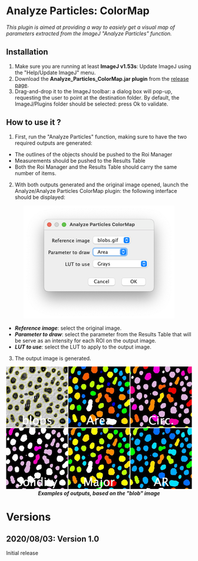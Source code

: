 # Analyze Particles: ColorMap
*This plugin is aimed at providing a way to easiely get a visual map of parameters extracted from the ImageJ "Analyze Particles" function.*

## Installation
1. Make sure you are running at least **ImageJ v1.53s**: Update ImageJ using the "Help/Update ImageJ" menu.
2. Download the __Analyze_Particles_ColorMap.jar plugin__ from the [release page](https://github.com/fabricecordelieres/IJ-Plugin_Analyze-Particles-ColorMap/releases).
3. Drag-and-drop it to the ImageJ toolbar: a dialog box will pop-up, requesting the user to point at the destination folder. By default, the ImageJ/Plugins folder should be selected: press Ok to validate.

## How to use it ?
1. First, run the "Analyze Particles" function, making sure to have the two required outputs are generated:
* The outlines of the objects should be pushed to the Roi Manager
* Measurements should be pushed to the Results Table
* Both the Roi Manager and the Results Table should carry the same number of items.
2. With both outputs generated and the original image opened, launch the Analyze/Analyze Particles ColorMap plugin: the following interface should be displayed:

<p align="center">
  <img src="images/GUI.png">
</p>

* ***Reference image***: select the original image.
* ***Parameter to draw***: select the parameter from the Results Table that will be serve as an intensity for each ROI on the output image.
* ***LUT to use***: select the LUT to apply to the output image.
3. The output image is generated.

<p align="center">
  <img src="images/Example_maps.jpg"></br>
  <i><b>Examples of outputs, based on the "blob" image</b></i>
</p>

# Versions
## 2020/08/03: Version 1.0
Initial release

